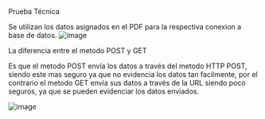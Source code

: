 Prueba Técnica

Se utilizan los datos asignados en el PDF para la respectiva conexion a base de datos.
![image](https://user-images.githubusercontent.com/56236919/169747978-021748d3-480e-4217-b948-39ecc2919cd0.png)

La diferencia entre el metodo POST y GET

Es que el metodo POST envía los datos a través del metodo HTTP POST, siendo este mas seguro ya que no evidencia los datos tan facilmente, por el contrario el metodo GET envía sus datos a través de la URL siendo poco seguros, ya que se pueden evidenciar los datos enviados.

![image](https://user-images.githubusercontent.com/56236919/169748200-307cf17f-1dd8-4b50-8f6c-834130f31818.png)

